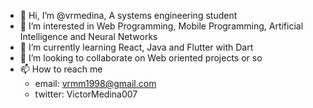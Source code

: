 - 👋 Hi, I’m @vrmedina, A systems engineering student
- 👀 I’m interested in Web Programming, Mobile Programming, Artificial Intelligence and Neural Networks
- 🌱 I’m currently learning React, Java and Flutter with Dart
- 💞️ I’m looking to collaborate on Web oriented projects or so
- 📫 How to reach me 
  - email: vrmm1998@gmail.com
  - twitter: VictorMedina007

<!---
vrmedina/vrmedina is a ✨ special ✨ repository because its `README.md` (this file) appears on your GitHub profile.
You can click the Preview link to take a look at your changes.
--->
